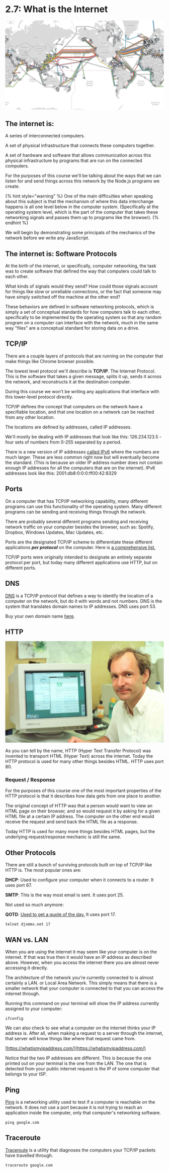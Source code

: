 # 2.7: What is the Internet

![Diagram of the global undersea fiberoptic cables that carry internet traffic across the world.](../.gitbook/assets/image-20151102-16507-fs65z0.png)

## The internet is:

A series of interconnected computers.

A set of physical infrastructure that connects these computers together.

A set of hardware and software that allows communication across this physical infrastructure by programs that are run on the connected computers.

For the purposes of this course we'll be talking about the ways that we can listen for and send things across this network by the Node.js programs we create.

{% hint style="warning" %}
One of the main difficulties when speaking about this subject is that the mechanism of where this data interchange happens is all one level below in the computer system. \(Specifically at the operating system level, which is the part of the computer that takes these networking signals and passes them up to programs like the browser\).
{% endhint %}

We will begin by demonstrating some principals of the mechanics of the network before we write any JavaScript.

## The internet is: Software Protocols

At the birth of the internet, or specifically, computer networking, the task was to create software that defined the way that computers could talk to each other.

What kinds of signals would they send? How could those signals account for things like slow or unreliable connections, or the fact that someone may have simply switched off the machine at the other end?

These behaviors are defined in software networking protocols, which is simply a set of conceptual standards for how computers talk to each other, specifically to be implemented by the operating system so that any random program on a computer can interface with the network, much in the same way "files" are a conceptual standard for storing data on a drive.

## TCP/IP

There are a couple layers of protocols that are running on the computer that make things like Chrome browser possible.

The lowest level protocol we'll describe is **TCP/IP**. The Internet Protocol. This is the software that takes a given message, splits it up, sends it across the network, and reconstructs it at the destination computer.  
  
During this course we won't be writing any applications that interface with this lower-level protocol directly.

TCP/IP defines the concept that computers on the network have a specifiable location, and that one location on a network can be reached from any other location.

The locations are defined by addresses, called IP addresses.

We'll mostly be dealing with IP addresses that look like this: 126.234.123.5 - four sets of numbers from 0-255 separated by a period.

There is a new version of IP addresses [called IPv6](https://en.wikipedia.org/wiki/IPv6) where the numbers are much larger. These are less common right now but will eventually become the standard. \(This is because an older IP address number does not contain enough IP addresses for all the computers that are on the internet\). IPv6 addresses look like this: 2001:db8:0:0:0:ff00:42:8329

## Ports

On a computer that has TCP/IP networking capability, many different programs can use this functionality of the operating system. Many different programs can be sending and receiving things through the network.

There are probably several different programs sending and receiving network traffic on your computer besides the browser, such as: Spotify, Dropbox, Windows Updates, Mac Updates, etc.

Ports are the designated TCP/IP scheme to differentiate these different applications _**per protocol**_ on the computer. Here is [a comprehensive list.](https://en.wikipedia.org/wiki/List_of_TCP_and_UDP_port_numbers)

TCP/IP ports were originally intended to designate an entirely separate protocol per port, but today many different applications use HTTP, but on different ports.

## DNS

[DNS](https://en.wikipedia.org/wiki/Domain_Name_System) is a TCP/IP protocol that defines a way to identify the location of a computer on the network, but do it with words and not numbers. DNS is the system that translates domain names to IP addresses. DNS uses port 53.

Buy your own domain name [here](https://www.namecheap.com/promos/99-cent-domain-names).

## HTTP

![](../.gitbook/assets/berners-lee.jpg)

As you can tell by the name, HTTP \(Hyper Text Transfer Protocol\) was invented to transport HTML \(Hyper Text\) across the internet. Today the HTTP protocol is used for many other things besides HTML. HTTP uses port 80.

### Request / Response

For the purposes of this course one of the most important properties of the HTTP protocol is that it describes how data gets from one place to another.

The original concept of HTTP was that a person would want to view an HTML page on their browser, and so would request it by asking for a given HTML file at a certain IP address. The computer on the other end would receive the request and send back the HTML file as a response.

Today HTTP is used for many more things besides HTML pages, but the underlying request/response mechanic is still the same.

## Other Protocols

There are still a bunch of surviving protocols built on top of TCP/IP like HTTP is. The most popular ones are:

**DHCP**: Used to configure your computer when it connects to a router. It uses port 67.

**SMTP**: This is the way most email is sent. It uses port 25.

Not used so much anymore:

**QOTD**: [Used to get a quote of the day.](https://en.wikipedia.org/wiki/QOTD) It uses port 17.

```text
telnet djxmmx.net 17
```

## WAN vs. LAN

When you are using the internet it may seem like your computer is on the internet. If that was true then it would have an IP address as described above. However, when you access the internet there you are almost never accessing it directly.

The architecture of the network you're currently connected to is almost certainly a LAN. or Local Area Network. This simply means that there is a smaller network that your computer is connected to that you can access the internet through.

Running this command on your terminal will show the IP address currently assigned to your computer:

```text
ifconfig
```

We can also check to see what a computer on the internet thinks your IP address is. After all, when making a request to a server through the internet, that server will know things like where that request came from.

[https://whatismyipaddress.com/](https://whatismyipaddress.com/)  
  
Notice that the two IP addresses are different. This is because the one printed out on your terminal is the one from the LAN. The one that is detected from your public internet request is the IP of some computer that belongs to your ISP.

## Ping

[Ping](https://linux.die.net/man/8/ping) is a networking utility used to test if a computer is reachable on the network. It does not use a port because it is not trying to reach an application inside the computer, only that computer's networking software.

```text
ping google.com
```

## Traceroute

[Traceroute](https://en.wikipedia.org/wiki/Traceroute) is a utility that diagnoses the computers your TCP/IP packets have travelled through.

```text
traceroute google.com
```

